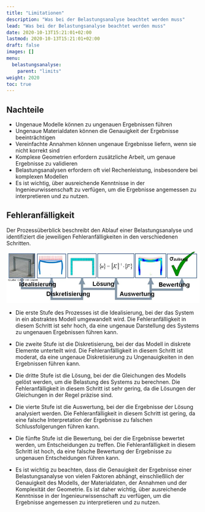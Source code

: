```yaml
---
title: "Limitationen"
description: "Was bei der Belastungsanalyse beachtet werden muss"
lead: "Was bei der Belastungsanalyse beachtet werden muss"
date: 2020-10-13T15:21:01+02:00
lastmod: 2020-10-13T15:21:01+02:00
draft: false
images: []
menu:
  belastungsanalyse:
    parent: "limits"
weight: 2020
toc: true
---
```


## Nachteile
- Ungenaue Modelle können zu ungenauen Ergebnissen führen
- Ungenaue Materialdaten können die Genauigkeit der Ergebnisse beeinträchtigen
- Vereinfachte Annahmen können ungenaue Ergebnisse liefern, wenn sie nicht korrekt sind
- Komplexe Geometrien erfordern zusätzliche Arbeit, um genaue Ergebnisse zu validieren
- Belastungsanalysen erfordern oft viel Rechenleistung, insbesondere bei komplexen Modellen
- Es ist wichtig, über ausreichende Kenntnisse in der Ingenieurwissenschaft zu verfügen, um die Ergebnisse angemessen zu interpretieren und zu nutzen.

## Fehleranfälligkeit
Der Prozessüberblick beschreibt den Ablauf einer Belastungsanalyse und identifiziert die jeweiligen Fehleranfälligkeiten in den verschiedenen Schritten.

![Error](error.jpg)

- Die erste Stufe des Prozesses ist die Idealisierung, bei der das System in ein abstraktes Modell umgewandelt wird. Die Fehleranfälligkeit in diesem Schritt ist sehr hoch, da eine ungenaue Darstellung des Systems zu ungenauen Ergebnissen führen kann.

- Die zweite Stufe ist die Diskretisierung, bei der das Modell in diskrete Elemente unterteilt wird. Die Fehleranfälligkeit in diesem Schritt ist moderat, da eine ungenaue Diskretisierung zu Ungenauigkeiten in den Ergebnissen führen kann.

- Die dritte Stufe ist die Lösung, bei der die Gleichungen des Modells gelöst werden, um die Belastung des Systems zu berechnen. Die Fehleranfälligkeit in diesem Schritt ist sehr gering, da die Lösungen der Gleichungen in der Regel präzise sind.

- Die vierte Stufe ist die Auswertung, bei der die Ergebnisse der Lösung analysiert werden. Die Fehleranfälligkeit in diesem Schritt ist gering, da eine falsche Interpretation der Ergebnisse zu falschen Schlussfolgerungen führen kann.

- Die fünfte Stufe ist die Bewertung, bei der die Ergebnisse bewertet werden, um Entscheidungen zu treffen. Die Fehleranfälligkeit in diesem Schritt ist hoch, da eine falsche Bewertung der Ergebnisse zu ungenauen Entscheidungen führen kann.

- Es ist wichtig zu beachten, dass die Genauigkeit der Ergebnisse einer Belastungsanalyse von vielen Faktoren abhängt, einschließlich der Genauigkeit des Modells, der Materialdaten, der Annahmen und der Komplexität der Geometrie. Es ist daher wichtig, über ausreichende Kenntnisse in der Ingenieurwissenschaft zu verfügen, um die Ergebnisse angemessen zu interpretieren und zu nutzen.
